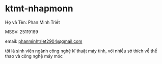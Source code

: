 # ktmt-nhapmonn


Họ và Tên: Phan Minh Triết

MSSV: 25119169

email: phanminhtriet2904@gmail.com

tôi là sinh viên ngành công nghệ kĩ thuật máy tính, với nhiều sở thích về thể thao và công nghệ máy móc






